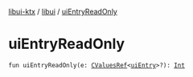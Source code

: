 [libui-ktx](../index.md) / [libui](index.md) / [uiEntryReadOnly](./ui-entry-read-only.md)

# uiEntryReadOnly

`fun uiEntryReadOnly(e: `[`CValuesRef`](../kotlinx.cinterop/-c-values-ref/index.md)`<`[`uiEntry`](ui-entry.md)`>?): `[`Int`](https://kotlinlang.org/api/latest/jvm/stdlib/kotlin/-int/index.html)